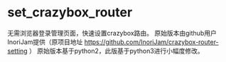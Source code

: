 # set_crazybox_router
无需浏览器登录管理页面，快速设置crazybox路由。
原始版本由github用户InoriJam提供（原项目地址 https://github.com/InoriJam/crazybox-router-setting ）
原始版本基于python2，此版基于python3进行小幅度修改。
